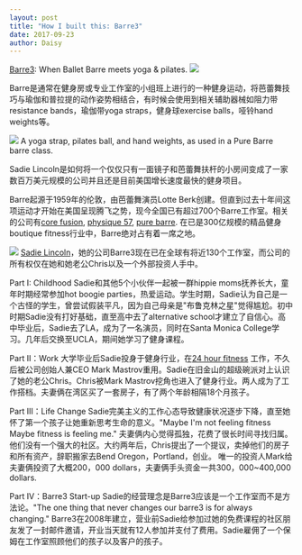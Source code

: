 ```yaml
---
layout: post
title: "How I built this: Barre3"
date: 2017-09-23
author: Daisy
---
```

[Barre3](http://barre3.com): When Ballet Barre meets yoga & pilates.
![](https://upload.wikimedia.org/wikipedia/commons/6/61/Barre_class_5.jpg)

Barre是通常在健身房或专业工作室的小组班上进行的一种健身运动，将芭蕾舞技巧与瑜伽和普拉提的动作姿势相结合，有时候会使用到相关辅助器械如阻力带resistance bands，瑜伽带yoga straps，健身球exercise balls，哑铃hand weights等。

![](https://upload.wikimedia.org/wikipedia/commons/thumb/9/93/Barre_equipment.jpeg/600px-Barre_equipment.jpeg)
A yoga strap, pilates ball, and hand weights, as used in a Pure Barre barre class.

Sadie Lincoln是如何将一个仅仅只有一面镜子和芭蕾舞扶杆的小房间变成了一家数百万美元规模的公司并且还是目前美国增长速度最快的健身项目。

Barre起源于1959年的伦敦，由芭蕾舞演员Lotte Berk创建。但直到过去十年间这项运动才开始在美国呈现腾飞之势，现今全国已有超过700个Barre工作室。相关的公司有[core fusion](http://www.corefusion.net.au), [physique 57](https://physique57.com), [pure barre](http://purebarre.com). 在已是300亿规模的精品健身boutique fitness行业中，Barre绝对占有着一席之地。

![](https://barre3.com/assets/about/about-sadie_desktop-ce3433624ad0a1b55e200324256f0bcab775b964555830e5d39c0ad81bb1625c.jpg)
[Sadie Lincoln](https://barre3.com/sadie)，她的公司Barre3现在已在全球有将近130个工作室，而公司的所有权仅在她和她老公Chris以及一个外部投资人手中。

Part I: Childhood
Sadie和其他5个小伙伴一起被一群hippie moms抚养长大，童年时期经常参加hot boogie parties，热爱运动。学生时期，Sadie认为自己是一个古怪的学生，曾尝试假装平凡，因为自己母亲是"布鲁克林之星"觉得尴尬。初中时期Sadie没有打好基础，直至高中去了alternative school才建立了自信心。高中毕业后，Sadie去了LA，成为了一名演员，同时在Santa Monica College学习。几年后交换至UCLA，期间她学习了健身课程。

Part II：Work
大学毕业后Sadie投身于健身行业，在[24 hour fitness](https://www.24hourfitness.com) 工作，不久后被公司创始人兼CEO Mark Mastrov重用。Sadie在旧金山的超级碗派对上认识了她的老公Chris。Chris被Mark Mastrov挖角也进入了健身行业。两人成为了工作搭档。夫妻俩在湾区买了一套房子，有了两个年龄相隔18个月孩子。

Part III：Life Change 
Sadie完美主义的工作心态导致健康状况逐步下降，直至她怀了第一个孩子让她重新思考生命的意义。"Maybe I'm not feeling fitness Maybe fitness is feeling me." 夫妻俩内心觉得孤独，花费了很长时间寻找归属。他们没有一个强大的社区。大约两年后，Chris提出了一个提议，卖掉他们的房子和所有资产，辞职搬家去Bend Oregon，Portland，创业。 唯一的投资人Mark给夫妻俩投资了大概200，000 dollars，夫妻俩手头资金一共300，000~400,000 dollars.

Part IV：Barre3 Start-up
Sadie的经营理念是Barre3应该是一个工作室而不是方法论。"The one thing that never changes our barre3 is for always changing." 
Barre3在2008年建立，营业前Sadie给参加过她的免费课程的社区朋友发了一封邮件邀请，开业当天就有12人参加并支付了费用。Sadie雇佣了一个保姆在工作室照顾他们的孩子以及客户的孩子。
